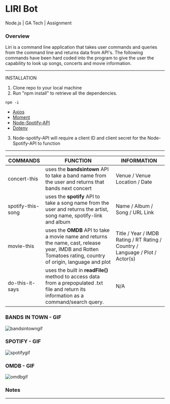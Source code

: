 # LIRI Bot

Node.js | GA Tech | Assignment


### Overview

Liri is a command line application that takes user commands and queries from the command line and returns data from API's. The following commands have been hard coded into the program to give the user the capability to look up songs, concerts and movie information.
- - -

INSTALLATION
1. Clone repo to your local machine
2. Run "npm install" to retrieve all the dependencies.

```
npm -i
```

  - [Axios](https://www.npmjs.com/package/axios)
  - [Moment](https://www.npmjs.com/package/moment)
  - [Node-Spotify-API](https://www.npmjs.com/package/node-spotify-api)
  - [Dotenv](https://www.npmjs.com/package/dotenv)

3. Node-spotify-API will require a client ID and client secret for the Node-Spotify-API to function

- - -

COMMANDS | FUNCTION | INFORMATION
---------|---------|---------
concert-this | uses the **bandsintown** API to take a band name from the user and returns that bands next concert | Venue / Venue Location / Date
spotify-this-song | uses the **spotify** API to take a song name from the user and returns the artist, song name, spotify-link and album | Name / Album / Song / URL Link
movie-this | uses the **OMDB** API to take a movie name and returns the name, cast, release year, IMDB and Rotten Tomatoes rating, country of origin, language and plot | Title / Year / IMDB Rating / RT Rating / Country / Language / Plot / Actor(s)
do-this-it-says | uses the built in **readFile()** method to access data from a prepopulated .txt file and return its information as a command/search query. | N/A


### BANDS IN TOWN - GIF
![bandsintowngif](https://user-images.githubusercontent.com/44001036/52181527-ede62d80-27c0-11e9-8fe5-830fdf392d6e.gif)

### SPOTIFY - GIF
![spotifygif](https://user-images.githubusercontent.com/44001036/52171352-87620080-2729-11e9-80e2-6fb92dc8f999.gif)

### OMDB - GIF
![omdbgif](https://user-images.githubusercontent.com/44001036/52181533-fc344980-27c0-11e9-9355-7dc06367c40a.gif)

### Notes
---
